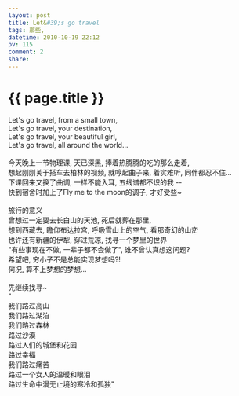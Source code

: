 ```yaml
---
layout: post
title: Let&#39;s go travel
tags: 那些,
datetime: 2010-10-19 22:12
pv: 115
comment: 2
share: 
---
```


{{ page.title }}
================

 Let's go travel, from a small town, <br />Let's go travel, your destination, <br />Let's go travel, your beautiful girl, <br />Let's go travel, all around the world...  <br /><br />今天晚上一节物理课, 天已深黑, 捧着热腾腾的吃的那么走着, <br />想起刚刚关于搭车去柏林的视频, 就哼起曲子来, 着实难听, 同伴都忍不住... <br />下课回来又换了曲调, 一样不能入耳, 五线谱都不识的我 -- <br />快到宿舍时加上了Fly me to the moon的调子, 才好受些~  <br /><br />旅行的意义 <br />曾想过一定要去长白山的天池, 死后就葬在那里, <br />想到西藏去, 瞻仰布达拉宫, 呼吸雪山上的空气, 看那奇幻的山峦 <br />也许还有新疆的伊犁, 穿过荒凉, 找寻一个梦里的世界 <br />&quot;有些事现在不做, 一辈子都不会做了&quot;, 谁不曾认真想这问题? <br />希望吧, 穷小子不是总能实现梦想吗?! <br />何况, 算不上梦想的梦想...  <br /><br />先继续找寻~  <br />&quot; <br />我们路过高山 <br />我们路过湖泊 <br />我们路过森林 <br />路过沙漠 <br />路过人们的城堡和花园 <br />路过幸福 <br />我们路过痛苦 <br />路过一个女人的温暖和眼泪 <br />路过生命中漫无止境的寒冷和孤独&quot; 

